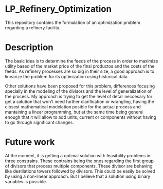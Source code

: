 # LP_Refinery_Optimization
This repository contains the formulation of an optimization problem regarding a refinery facility. 

# Description
The basic idea is to determine the feeds of the process in order to maximize utility based of the
market price of the final productos and the costs of the feeds. As refinery processes are so big in
their size, a good approach is to linearize the problem for its optimization using historical data.

Other solutions have been proposed for this problem, differences focusing specially in the modeling
of the divisors and the level of generalization of the process. My approach is trying
to get the level of detail neccesary for get a solution that won't need further clarification or
wrangling, having the closest mathematical modelation posible for the actual process and mantaining
a linear programming, but at the same time being general enough that it will allow to add units, current
or components without having to go through significant changes.

# Future work
At the moment, it is getting a optimal solution with feasibility problems in three constrains. These
contrains being the ones regarding the first group of divisors that process multiple components. 
These divisor are behaving like destilations towers followed by divisors. This could be easily be
solved by using a non-linear approach. But I believe that a solution using binary variables is possible.






